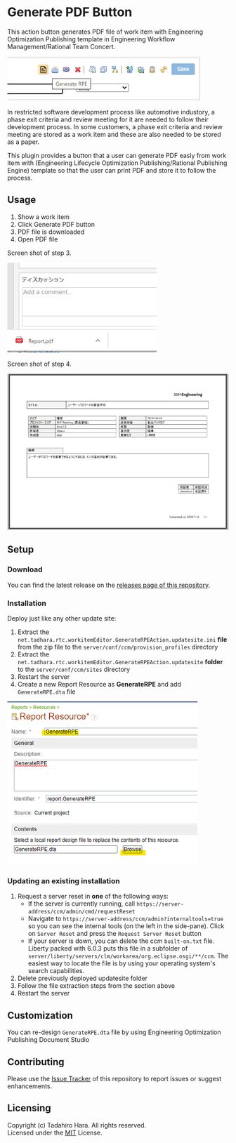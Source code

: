 # Generate PDF Button 
This action button generates PDF file of work item with Engineering Optimization Publishing template in Engineering Workflow Management/Rational Team Concert.

![Overview](https://github.com/tadhara/ewm_generate_pdf/blob/master/doc/image/ButtonImage.png)

In restricted software development process like automotive industory,  a phase exit criteria and review meeting for it are needed to follow their development process.
In some customers, a phase exit criteria and review meeting are stored as a work item and these are also needed to be stored as a paper.

This plugin provides a button that a user can generate PDF easly from work item with (Engineering Lifecycle Optimization Publishing/Rational Publishing Engine) template so that the user can print PDF and store it to follow the process.

## Usage
1. Show a work item
2. Click Generate PDF button
3. PDF file is downloaded
4. Open PDF file

Screen shot of step 3.

![Download PDF](https://github.com/tadhara/ewm_generate_pdf/blob/master/doc/image/download.png)

Screen shot of step 4.

![Downloaded PDF](https://github.com/tadhara/ewm_generate_pdf/blob/master/doc/image/PDF_small.png)

## Setup

### Download
You can find the latest release on the [releases page of this repository](https://github.com/tadhara/ewm_generate_pdf/releases).

### Installation
Deploy just like any other update site:

1. Extract the `net.tadhara.rtc.workitemEditor.GenerateRPEAction.updatesite.ini` **file** from the zip file to the `server/conf/ccm/provision_profiles` directory
2. Extract the `net.tadhara.rtc.workitemEditor.GenerateRPEAction.updatesite` **folder** to the `server/conf/ccm/sites` directory
3. Restart the server
4. Create a new Report Resource as **GenerateRPE** and add `GenerateRPE.dta` file

![ReportResource](https://github.com/tadhara/ewm_generate_pdf/blob/master/doc/image/ReportResource4.png)


### Updating an existing installation
1. Request a server reset in **one** of the following ways:
    * If the server is currently running, call `https://server-address/ccm/admin/cmd/requestReset`
    * Navigate to `https://server-address/ccm/admin?internaltools=true` so you can see the internal tools (on the left in the side-pane). Click on `Server Reset` and press the `Request Server Reset` button
    * If your server is down, you can delete the ccm `built-on.txt` file. Liberty packed with 6.0.3 puts this file in a subfolder of `server/liberty/servers/clm/workarea/org.eclipse.osgi/**/ccm`. The easiest way to locate the file is by using your operating system's search capabilities.
2. Delete previously deployed updatesite folder
3. Follow the file extraction steps from the section above
4. Restart the server


## Customization
You can re-design `GenerateRPE.dta` file by using Engineering Optimization Publishing Document Studio

## Contributing
Please use the [Issue Tracker](https://github.com/tadhara/ewm_generate_pdf/issues) of this repository to report issues or suggest enhancements.

## Licensing
Copyright (c) Tadahiro Hara. All rights reserved.  
Licensed under the [MIT](https://github.com/tadhara/ewm_generate_pdf/blob/master/LICENSE) License.
